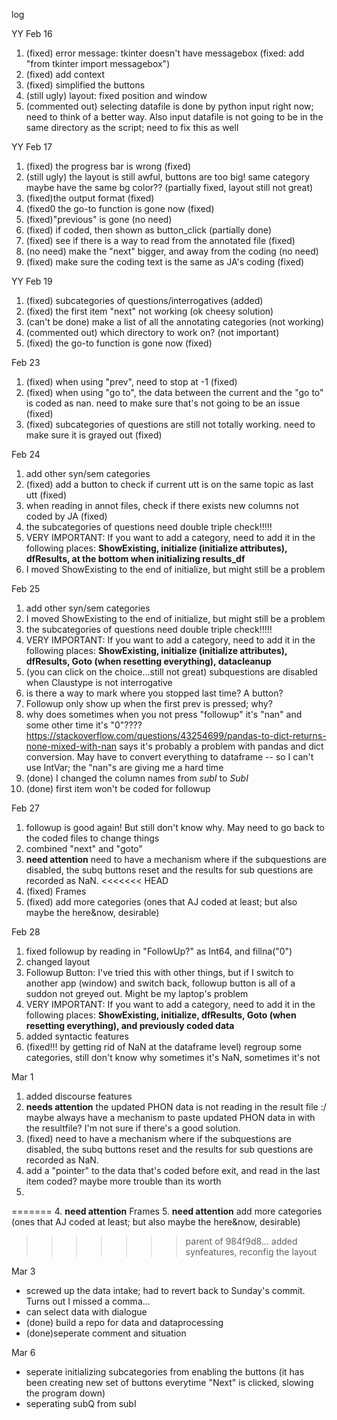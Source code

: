 log

YY Feb 16
1. (fixed) error message: tkinter doesn't have messagebox
(fixed: add "from tkinter import messagebox")
2. (fixed) add context
3. (fixed) simplified the buttons
4. (still ugly) layout: fixed position and window
5. (commented out) selecting datafile is done by python input right now; need to think of a better way. Also input datafile is not going to be in the same directory as the script; need to fix this as well

YY Feb 17
1. (fixed) the progress bar is wrong (fixed)
2. (still ugly) the layout is still awful, buttons are too big! same category maybe have the same bg color?? (partially fixed, layout still not great)
3. (fixed)the output format (fixed)
4. (fixed0 the go-to function is gone now (fixed)
5. (fixed)"previous" is gone (no need)
6. (fixed) if coded, then shown as button_click (partially done)
6. (fixed) see if there is a way to read from the annotated file (fixed)
7. (no need) make the "next" bigger, and away from the coding (no need)
8. (fixed) make sure the coding text is the same as JA's coding (fixed)


YY Feb 19
1. (fixed) subcategories of questions/interrogatives (added)
2. (fixed) the first item "next" not working (ok cheesy solution)
3. (can't be done) make a list of all the annotating categories (not working)
4. (commented out) which directory to work on? (not important)
5. (fixed) the go-to function is gone now (fixed)

Feb 23
1. (fixed) when using "prev", need to stop at -1 (fixed)
2. (fixed) when using "go to", the data between the current and the "go to" is coded as nan. need to make sure that's not going to be an issue (fixed)
3. (fixed) subcategories of questions are still not totally working. need to make sure it is grayed out (fixed)

Feb 24
1. add other syn/sem categories 
2. (fixed) add a button to check if current utt is on the same topic as last utt (fixed)
3. when reading in annot files, check if there exists new columns not coded by JA (fixed)
4. the subcategories of questions need double triple check!!!!!
5. VERY IMPORTANT: If you want to add a category, need to add it in the following places:
**ShowExisting, initialize (initialize attributes), dfResults, at the bottom when initializing results_df**
6. I moved ShowExisting to the end of initialize, but might still be a problem

Feb 25
1. add other syn/sem categories 
2. I moved ShowExisting to the end of initialize, but might still be a problem
3. the subcategories of questions need double triple check!!!!!
4. VERY IMPORTANT: If you want to add a category, need to add it in the following places:
**ShowExisting, initialize (initialize attributes), dfResults, Goto (when resetting everything), datacleanup**
5. (you can click on the choice...still not great) subquestions are disabled when Claustype is not interrogative 
6. is there a way to mark where you stopped last time? A button?
7. Followup only show up when the first prev is pressed; why?
8. why does sometimes when you not press "followup" it's "nan" and some other time it's "0"???? <https://stackoverflow.com/questions/43254699/pandas-to-dict-returns-none-mixed-with-nan> says it's probably a problem with pandas and dict conversion. May have to convert everything to dataframe
-- so I can't use IntVar; the "nan"s are giving me a hard time
9. (done) I changed the column names from *subI* to *SubI*
10. (done) first item won't be coded for followup

Feb 27
1. followup is good again! But still don't know why. May need to go back to the coded files to change things
2. combined "next" and "goto"
3.  **need attention** need to have a mechanism where if the subquestions are disabled, the subq buttons reset and the results for sub questions are recorded as NaN. 
<<<<<<< HEAD
4. (fixed) Frames
5. (fixed) add more categories (ones that AJ coded at least; but also maybe the here&now, desirable) 

Feb 28
1. fixed followup by reading in "FollowUp?" as Int64, and fillna("0")
2. changed layout
3. Followup Button: I've tried this with other things, but if I switch to another app (window) and switch back, followup button is all of a suddon not greyed out. Might be my laptop's problem
4. VERY IMPORTANT: If you want to add a category, need to add it in the following places:
**ShowExisting, initialize, dfResults, Goto (when resetting everything), and previously coded data**
5. added syntactic features 
6. (fixed!!! by getting rid of NaN at the dataframe level) regroup some categories, still don't know why sometimes it's NaN, sometimes it's not

Mar 1
1. added discourse features
2. **needs attention** the updated PHON data is not reading in the result file :/ maybe always have a mechanism to paste updated PHON data in with the resultfile? I'm not sure if there's a good solution.
3. (fixed) need to have a mechanism where if the subquestions are disabled, the subq buttons reset and the results for sub questions are recorded as NaN.
4. add a "pointer" to the data that's coded before exit, and read in the last item coded? maybe more trouble than its worth
5. 
=======
4. **need attention** Frames
5. **need attention** add more categories (ones that AJ coded at least; but also maybe the here&now, desirable) 

>>>>>>> parent of 984f9d8... added synfeatures, reconfig the layout


Mar 3
- screwed up the data intake; had to revert back to Sunday's commit. Turns out I missed a comma...
- can select data with dialogue
-  (done) build a repo for data and dataprocessing
- (done)seperate comment and situation

Mar 6
- seperate initializing subcategories from enabling the buttons (it has been creating new set of buttons everytime "Next" is clicked, slowing the program down)
- seperating subQ from subI
